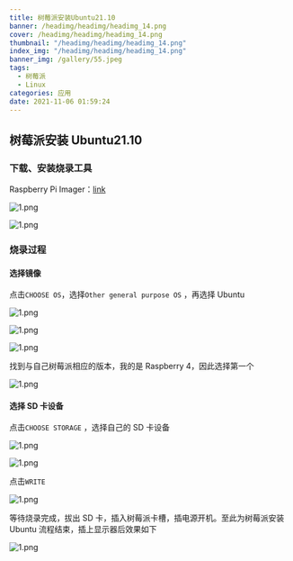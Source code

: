 ```yaml
---
title: 树莓派安装Ubuntu21.10
banner: /headimg/headimg/headimg_14.png
cover: /headimg/headimg/headimg_14.png
thumbnail: "/headimg/headimg/headimg_14.png"
index_img: "/headimg/headimg/headimg_14.png"
banner_img: /gallery/55.jpeg
tags:
  - 树莓派
  - Linux
categories: 应用
date: 2021-11-06 01:59:24
---
```



## 树莓派安装 Ubuntu21.10

### 下载、安装烧录工具

Raspberry Pi Imager：[link](https://www.raspberrypi.com/software/)

![1.png](1.png)

![1.png](2.png)

### 烧录过程

#### 选择镜像

点击`CHOOSE OS`，选择`Other general purpose OS` ，再选择 Ubuntu

![1.png](3.png)

![1.png](4.png)

![1.png](5.png)

找到与自己树莓派相应的版本，我的是 Raspberry 4，因此选择第一个

![1.png](6.png)

#### 选择 SD 卡设备

点击`CHOOSE STORAGE` ，选择自己的 SD 卡设备

![1.png](7.png)

![1.png](8.png)

点击`WRITE`

![1.png](9.png)

等待烧录完成，拔出 SD 卡，插入树莓派卡槽，插电源开机。至此为树莓派安装 Ubuntu 流程结束，插上显示器后效果如下

![1.png](10.png)


